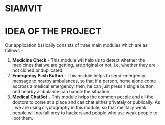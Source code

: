# SIAMVIT

<h1>
	IDEA OF THE PROJECT
</h1>
<p>
	Our application basically consists of three main modules which are as follows - 
	<ol>
		<li>
			<b>Medicine Check</b> - This module will help us to detect whether the medicines that we are getting, are original or not, i.e, whether they are not cloned or duplicated. 
		</li/>
		<li>
			<b>Emergency Push Button</b> - This module helps to send emergency message to nearby ambulances, so that if a person, home alone come accross a medical emergency, then, he can just press a single button, and nearby ambulance can handle the situation.
		</li>
		<li>
			<b>Medical ChatBot</b> - This module helps the common people and all the doctors to come at a place and can chat either privately or publically. As , we are using cryptography in this module, so that mentally weak people will not fall prey to hackers and people who use weak people to loot them.
		</li>
	</ol>
</p>
